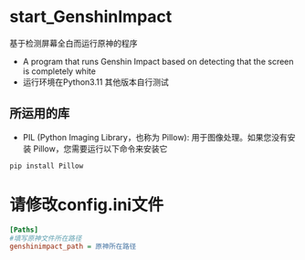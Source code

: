 # start_GenshinImpact
基于检测屏幕全白而运行原神的程序
* A program that runs Genshin Impact based on detecting that the screen is completely white
* 运行环境在Python3.11  其他版本自行测试
## 所运用的库
* PIL (Python Imaging Library，也称为 Pillow): 用于图像处理。如果您没有安装 Pillow，您需要运行以下命令来安装它
```pip
pip install Pillow
```
# 请修改config.ini文件
```ini
[Paths]
#填写原神文件所在路径
genshinimpact_path = 原神所在路径
```
